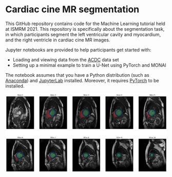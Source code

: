 # Cardiac cine MR segmentation
This GitHub repository contains code for the Machine Learning tutorial held at ISMRM 2021. This repository is specifically about the segmentation task, in which participants segment the left ventricular cavity and myocardium, and the right ventricle in cardiac cine MR images. 

Jupyter notebooks are provided to help participants get started with:
* Loading and viewing data from the [ACDC](https://www.creatis.insa-lyon.fr/Challenge/acdc/) data set
* Setting up a minimal example to train a U-Net using PyTorch and MONAI

The notebook assumes that you have a Python distribution (such as [Anaconda](https://www.anaconda.com/products/individual)) and [JupyterLab](https://jupyter.org/) installed. Moreover, it requires [PyTorch](https://pytorch.org/) to be installed. 

<img src="CineMR.png" alt="Cine MR image" width="800">
